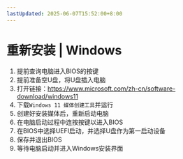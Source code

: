 ```yaml
---
lastUpdated: 2025-06-07T15:52:00+8:00
---
```


# 重新安装 | Windows

1. 提前查询电脑进入BIOS的按键
2. 提前准备空U盘，将U盘插入电脑
3. 打开链接：<https://www.microsoft.com/zh-cn/software-download/windows11>
4. 下载`Windows 11 媒体创建工具`并运行
5. 创建好安装媒体后，重新启动电脑
6. 在电脑启动过程中连按按键以进入BIOS
7. 在BIOS中选择UEFI启动，并选择U盘作为第一启动设备
8. 保存并退出BIOS
9. 等待电脑启动并进入Windows安装界面
